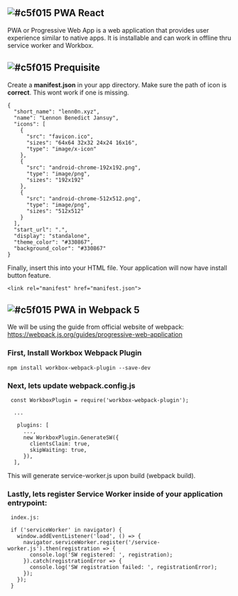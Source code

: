 ## ![#c5f015](https://placehold.co/15x15/c5f015/c5f015.png) PWA React
PWA or Progressive Web App is a web application that provides user experience similar to native apps. It is installable and can work in offline thru service worker and Workbox.

## ![#c5f015](https://placehold.co/15x15/c5f015/c5f015.png) Prequisite
Create a **manifest.json** in your app directory. Make sure the path of icon is **correct**. This wont work if one is missing.

    {
      "short_name": "lenn0n.xyz",
      "name": "Lennon Benedict Jansuy",
      "icons": [
        {
          "src": "favicon.ico",
          "sizes": "64x64 32x32 24x24 16x16",
          "type": "image/x-icon"
        },
        {
          "src": "android-chrome-192x192.png",
          "type": "image/png",
          "sizes": "192x192"
        },
        {
          "src": "android-chrome-512x512.png",
          "type": "image/png",
          "sizes": "512x512"
        }
      ],
      "start_url": ".",
      "display": "standalone",
      "theme_color": "#330867",
      "background_color": "#330867"
    }

Finally, insert this into your HTML file. Your application will now have install button feature.

    <link rel="manifest" href="manifest.json">

## ![#c5f015](https://placehold.co/15x15/c5f015/c5f015.png) PWA in Webpack 5
We will be using the guide from official website of webpack: https://webpack.js.org/guides/progressive-web-application

### First, Install Workbox Webpack Plugin

    npm install workbox-webpack-plugin --save-dev

### Next, lets update webpack.config.js

     const WorkboxPlugin = require('workbox-webpack-plugin');
     
      ...
      
       plugins: [
         ...,
         new WorkboxPlugin.GenerateSW({
           clientsClaim: true,
           skipWaiting: true,
         }),
      ],

This will generate service-worker.js upon build (webpack build).

### Lastly, lets register Service Worker inside of your application entrypoint:
     index.js:
     
     if ('serviceWorker' in navigator) {
       window.addEventListener('load', () => {
         navigator.serviceWorker.register('/service-worker.js').then(registration => {
           console.log('SW registered: ', registration);
         }).catch(registrationError => {
           console.log('SW registration failed: ', registrationError);
         });
       });
     }

